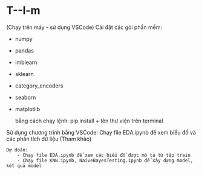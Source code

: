 # T--l-m

(Chạy trên máy - sử dụng VSCode)
Cài đặt các gói phần mềm:
- numpy
- pandas
- imblearn
- sklearn
- category_encoders
- seaborn
- matplotlib

    bằng cách chạy lệnh: pip install + tên thư viện trên terminal

Sử dụng chương trình bằng VSCode: 
    Chạy file EDA.ipynb để xem biểu đồ và các phân tích dữ liệu (Tham khảo)
    
    Dự đoán:
        - Chạy file EDA.ipynb để xem các biểu đồ được mô tả từ tập train
        - Chạy file KNN.ipynb, NaiveBayesTesting.ipynb để xây dựng model, kết quả model
